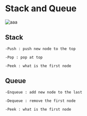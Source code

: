 # Stack and Queue

![aaa](https://upload.wikimedia.org/wikipedia/commons/thumb/c/c9/QUEUE_VS_STACK.png/800px-QUEUE_VS_STACK.png)
 
## Stack 

    -Push : push new node to the top

    -Pop : pop at top 

    -Peek : what is the first node

## Queue

    -Enqueue : add new node to the last

    -Dequeue : remove the first node 

    -Peek : what is the first node

